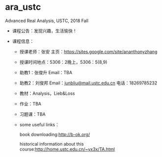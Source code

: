 # ara_ustc
Advanced Real Analysis, USTC, 2018 Fall

* 课程公告：发现兴趣，生活愉快！

* 课程信息：

  * 授课老师：张安 主页：https://sites.google.com/site/ananthonyzhang

  * 授课时间地点：5306：2晚上，5306：5(8,9)

  * 助教1：张俊升 Email：TBA

  * 助教2：刘俊邦 Email：junbliu@mail.ustc.edu.cn 电话：18269785232

  * 教材：Analysis，Lieb&Loss

  * 作业：TBA

  * 习题课：TBA

  * some useful links：

    book downloading:http://b-ok.org/

    historical information about this course:http://home.ustc.edu.cn/~yx3x/TA.html



